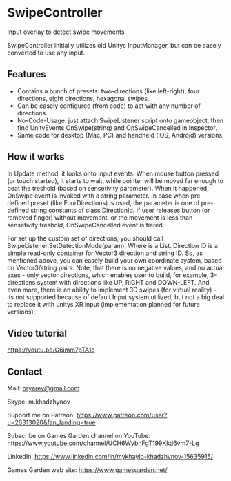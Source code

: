 # SwipeController
Input overlay to detect swipe movements

SwipeController initially utilizes old Unitys InputManager, but can be easely converted to use any input.

## Features ##

- Contains a bunch of presets: two-directions (like left-right), four directions, eight directions, hexagonal swipes.
- Can be easely configured (from code) to act with any number of directions.
- No-Code-Usage: just attach SwipeListener script onto gameobject, then find UnityEvents OnSwipe(string) and OnSwipeCancelled in Inspector.
- Same code for desktop (Mac, PC) and handheld (iOS, Android) versions.

## How it works ##

In Update method, it looks onto Input events. When mouse button pressed (or touch started), it starts to wait, while pointer will be moved far enough to beat the treshold (based on sensetivity parameter). 
When it happened, OnSwipe event is invoked with a string parameter. In case when pre-defined preset (like FourDirections) is used, the parameter is one of pre-defined string constants of class DirectionId.
If user releases button (or removed finger) without movement, or the movement is less than sensetivity treshold, OnSwipeCancelled event is fiered.

For set up the custom set of directions, you should call 
SwipeListener.SetDetectionMode(param),
Where <param> is a List<DirectionId>.
Direction ID is a simple read-only container for Vector3 direction and string ID.
So, as mentioned above, you can easely build your own coordinate system, based on Vector3/string pairs.
Note, that there is no negative values, and no actual axes - only vector directions, which enables user to build, for example, 3-directions system with directions like UP, RIGHT and DOWN-LEFT.
And even more, there is an ability to implement 3D swipes (for virtual reality) - its not supported because of default Input system utilized, but not a big deal to replace it with unitys XR input (implementation planned for future versions).

## Video tutorial ##
https://youtu.be/G6imm7pTA1c

## Contact ##
Mail:
bryarey@gmail.com

Skype:
m.khadzhynov

Support me on Patreon:
https://www.patreon.com/user?u=26313020&fan_landing=true

Subscribe on Games Garden channel on YouTube:
https://www.youtube.com/channel/UCH6WybnFgT199Kkd6vm7-Lg

LinkedIn:
https://www.linkedin.com/in/mykhaylo-khadzhynov-15635915/

Games Garden web site:
https://www.gamesgarden.net/


  
